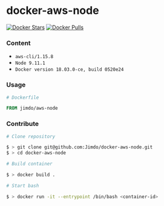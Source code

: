 # docker-aws-node

[![Docker Stars](https://img.shields.io/docker/stars/jimdo/aws-node.svg?maxAge=600)](https://hub.docker.com/r/jimdo/aws-node/) [![Docker Pulls](https://img.shields.io/docker/pulls/jimdo/aws-node.svg?maxAge=600)](https://hub.docker.com/r/jimdo/aws-node/)

### Content

 * `aws-cli/1.15.8`
 * `Node 9.11.1`
 * `Docker version 18.03.0-ce, build 0520e24`

### Usage

```Dockerfile
# Dockerfile

FROM jimdo/aws-node
```

### Contribute

```bash
# Clone repository

$ > git clone git@github.com:Jimdo/docker-aws-node.git
$ > cd docker-aws-node

# Build container

$ > docker build . 

# Start bash

$ > docker run -it --entrypoint /bin/bash <container-id>
```
